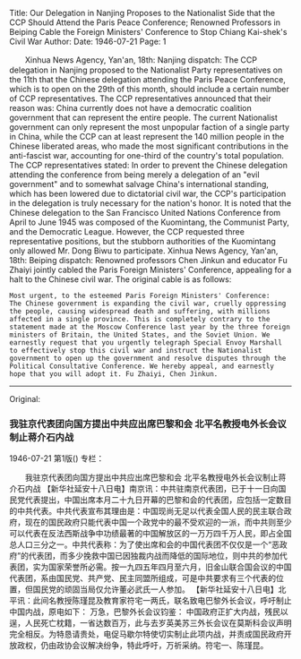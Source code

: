 Title: Our Delegation in Nanjing Proposes to the Nationalist Side that the CCP Should Attend the Paris Peace Conference; Renowned Professors in Beiping Cable the Foreign Ministers' Conference to Stop Chiang Kai-shek's Civil War
Author:
Date: 1946-07-21
Page: 1

　　Xinhua News Agency, Yan'an, 18th: Nanjing dispatch: The CCP delegation in Nanjing proposed to the Nationalist Party representatives on the 11th that the Chinese delegation attending the Paris Peace Conference, which is to open on the 29th of this month, should include a certain number of CCP representatives. The CCP representatives announced that their reason was: China currently does not have a democratic coalition government that can represent the entire people. The current Nationalist government can only represent the most unpopular faction of a single party in China, while the CCP can at least represent the 140 million people in the Chinese liberated areas, who made the most significant contributions in the anti-fascist war, accounting for one-third of the country's total population. The CCP representatives stated: In order to prevent the Chinese delegation attending the conference from being merely a delegation of an "evil government" and to somewhat salvage China's international standing, which has been lowered due to dictatorial civil war, the CCP's participation in the delegation is truly necessary for the nation's honor. It is noted that the Chinese delegation to the San Francisco United Nations Conference from April to June 1945 was composed of the Kuomintang, the Communist Party, and the Democratic League. However, the CCP requested three representative positions, but the stubborn authorities of the Kuomintang only allowed Mr. Dong Biwu to participate.
    Xinhua News Agency, Yan'an, 18th: Beiping dispatch: Renowned professors Chen Jinkun and educator Fu Zhaiyi jointly cabled the Paris Foreign Ministers' Conference, appealing for a halt to the Chinese civil war. The original cable is as follows:

    Most urgent, to the esteemed Paris Foreign Ministers' Conference:
    The Chinese government is expanding the civil war, cruelly oppressing the people, causing widespread death and suffering, with millions affected in a single province. This is completely contrary to the statement made at the Moscow Conference last year by the three foreign ministers of Britain, the United States, and the Soviet Union. We earnestly request that you urgently telegraph Special Envoy Marshall to effectively stop this civil war and instruct the Nationalist government to open up the government and resolve disputes through the Political Consultative Conference. We hereby appeal, and earnestly hope that you will adopt it. Fu Zhaiyi, Chen Jinkun.



<hr /> 

Original: 


### 我驻京代表团向国方提出中共应出席巴黎和会  北平名教授电外长会议制止蒋介石内战

1946-07-21
第1版()
专栏：

　　我驻京代表团向国方提出中共应出席巴黎和会
    北平名教授电外长会议制止蒋介石内战
    【新华社延安十八日电】南京讯：中共驻南京代表团，已于十一日向国民党代表提出，中国出席本月二十九日开幕的巴黎和会的代表团，应包括一定数目的中共代表。中共代表宣布其理由是：中国现尚无足以代表全国人民的民主联合政府，现在的国民政府只能代表中国一个政党中的最不受欢迎的一派，而中共则至少可以代表在反法西斯战争中功绩最著的中国解放区的一万万四千万人民，即占全国总人口三分之一。中共代表称：为了使出席和会的中国代表团不仅仅是一个“恶政府”的代表团，而多少挽救中国已因独裁内战而降低的国际地位，则中共的参加代表团，实为国家荣誉所必需。按一九四五年四月至六月，旧金山联合国会议的中国代表团，系由国民党、共产党、民主同盟所组成，可是中共要求有三个代表的位置，但国民党的顽固当局仅允许董必武氏一人参加。
    【新华社延安十八日电】北平讯：此间名教授陈瑾昆及教育家符宅一两氏，联名致电巴黎外长会议，呼吁制止中国内战，原电如下：
    万急，巴黎外长会议钧鉴：
    中国政府正扩大内战，残民以逞，人民死亡枕籍，一省达数百万，此与去岁英美苏三外长会议在莫斯科会议声明完全相反。为特恳请贵处，电促马歇尔特使切实制止此项内战，并责成国民政府开放政权，仍由政协会议解决纷争，特此呼吁，万祈采纳。符宅一、陈瑾昆。
